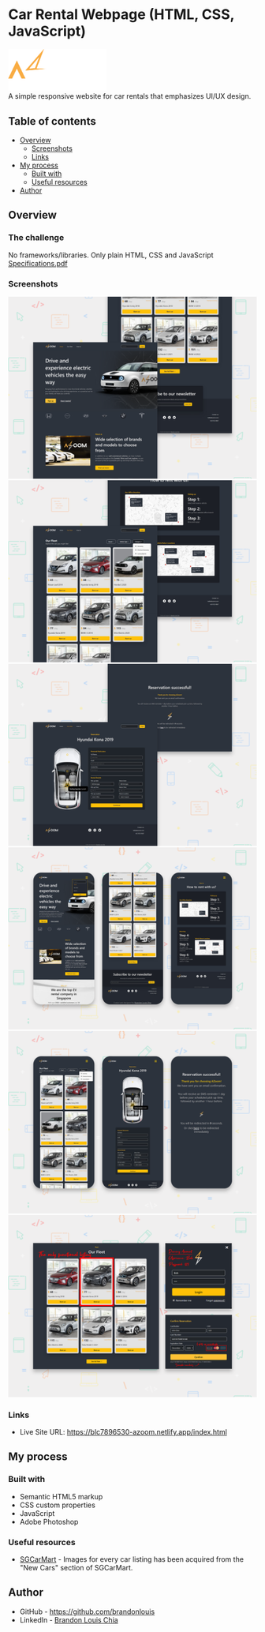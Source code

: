 # Car Rental Webpage (HTML, CSS, JavaScript)
<img src="./img/logos/fullLogo-w.png" alt="azoomLogo" width="200"/></br>
A simple responsive website for car rentals that emphasizes UI/UX design.

## Table of contents

- [Overview](#overview)
  - [Screenshots](#screenshots)
  - [Links](#links)
- [My process](#my-process)
  - [Built with](#built-with)
  - [Useful resources](#useful-resources)
- [Author](#author)

## Overview

### The challenge
No frameworks/libraries. Only plain HTML, CSS and JavaScript</br>
[Specifications.pdf](./Specifications.pdf)

### Screenshots

![desktop1](./screenshots/desktop1.png)
![desktop2](./screenshots/desktop2.png)
![desktop3](./screenshots/desktop3.png)
![mobile1](./screenshots/mobile1.png)
![mobile2](./screenshots/mobile2.png)
![notes](./screenshots/notes.png)

### Links

- Live Site URL: https://blc7896530-azoom.netlify.app/index.html

## My process

### Built with

- Semantic HTML5 markup
- CSS custom properties
- JavaScript
- Adobe Photoshop

### Useful resources

- [SGCarMart](https://www.sgcarmart.com/main/index.php) - Images for every car listing has been acquired from the "New Cars" section of SGCarMart.

## Author

- GitHub - https://github.com/brandonlouis
- LinkedIn - [Brandon Louis Chia](www.linkedin.com/in/brandon-louis-chia-63730b162)
